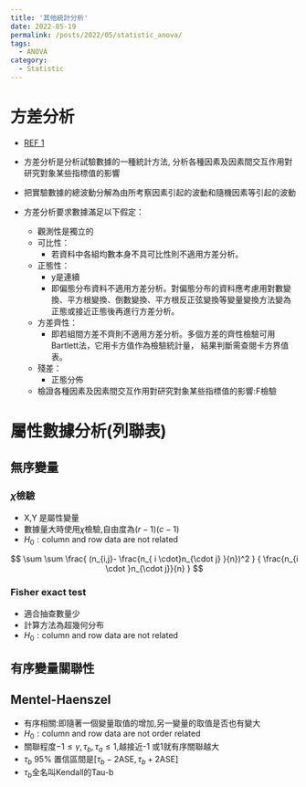 ```yaml
---
title: '其他統計分析'
date: 2022-05-19
permalink: /posts/2022/05/statistic_anova/
tags:
  - ANOVA
category:
  - Statistic
---
```



# 方差分析
- [REF 1](https://zhuanlan.zhihu.com/p/92787523)
- 方差分析是分析試驗數據的一種統計方法, 分析各種因素及因素間交互作用對研究對象某些指標值的影響
- 把實驗數據的總波動分解為由所考察因素引起的波動和隨機因素等引起的波動

- 方差分析要求數據滿足以下假定：
  - 觀測性是獨立的
  - 可比性：
    - 若資料中各組均數本身不具可比性則不適用方差分析。
  - 正態性：
    - y是連續
    - 即偏態分布資料不適用方差分析。對偏態分布的資料應考慮用對數變換、平方根變換、倒數變換、平方根反正弦變換等變量變換方法變為正態或接近正態後再進行方差分析。
  - 方差齊性：
    - 即若組間方差不齊則不適用方差分析。多個方差的齊性檢驗可用Bartlett法，它用卡方值作為檢驗統計量， 結果判斷需查閱卡方界值表。
  - 殘差：
    - 正態分佈
  - 檢證各種因素及因素間交互作用對研究對象某些指標值的影響:F檢驗


# 屬性數據分析(列聯表)

## 無序變量
### $\chi$檢驗
- X,Y 是屬性變量
- 數據量大時使用$\chi$檢驗,自由度為$(r-1)(c-1)$
- $H_0:\text{column and row data are not related}$
  

$$
\sum \sum 
\frac{ 
  (n_{i,j}- \frac{n_{ i \cdot}n_{\cdot j} }{n})^2
  } 
  {
     \frac{n_{i \cdot }n_{\cdot j}}{n}
  }
$$


### Fisher exact test
- 適合抽查數量少
- 計算方法為超幾何分布
- $H_0:\text{column and row data are not related}$

## 有序變量關聯性

## Mentel-Haenszel
- 有序相關:即隨著一個變量取值的增加,另一變量的取值是否也有變大
- $H_0:\text{column and row data are not order related}$
- 關聯程度$-1 \leq \gamma,\tau_b,\tau_a \leq 1$,越接近-1 或1就有序關聯越大
- $\tau_b$ 95% 置信區間是$[\tau_b-2\text{ASE},\tau_b+2\text{ASE}]$
- $\tau_b$全名叫Kendall的Tau-b 